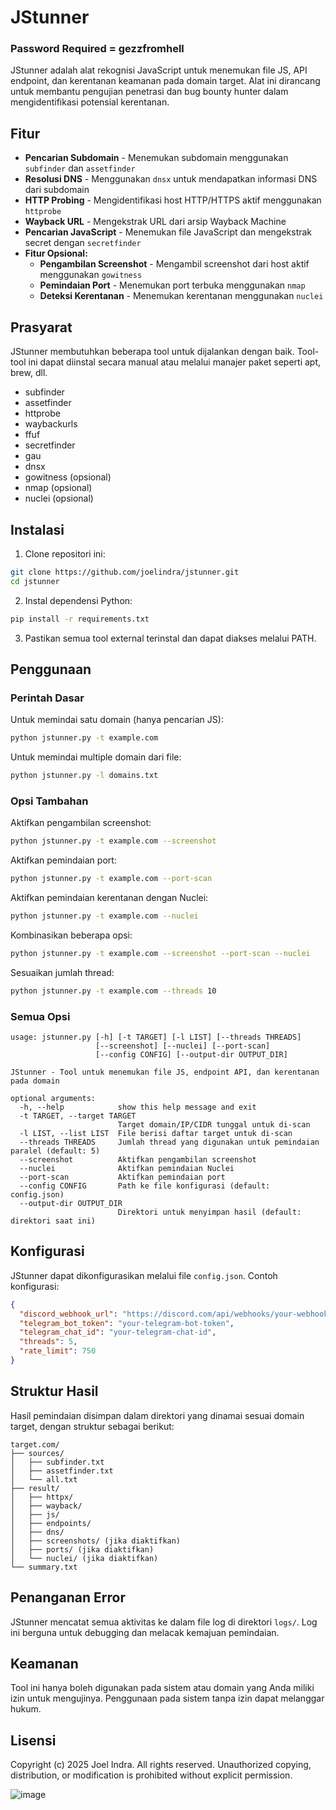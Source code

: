 # JStunner
### Password Required = gezzfromhell

JStunner adalah alat rekognisi JavaScript untuk menemukan file JS, API endpoint, dan kerentanan keamanan pada domain target. Alat ini dirancang untuk membantu pengujian penetrasi dan bug bounty hunter dalam mengidentifikasi potensial kerentanan.

## Fitur

- **Pencarian Subdomain** - Menemukan subdomain menggunakan `subfinder` dan `assetfinder`
- **Resolusi DNS** - Menggunakan `dnsx` untuk mendapatkan informasi DNS dari subdomain
- **HTTP Probing** - Mengidentifikasi host HTTP/HTTPS aktif menggunakan `httprobe`
- **Wayback URL** - Mengekstrak URL dari arsip Wayback Machine
- **Pencarian JavaScript** - Menemukan file JavaScript dan mengekstrak secret dengan `secretfinder`
- **Fitur Opsional:**
  - **Pengambilan Screenshot** - Mengambil screenshot dari host aktif menggunakan `gowitness`
  - **Pemindaian Port** - Menemukan port terbuka menggunakan `nmap`
  - **Deteksi Kerentanan** - Menemukan kerentanan menggunakan `nuclei`

## Prasyarat

JStunner membutuhkan beberapa tool untuk dijalankan dengan baik. Tool-tool ini dapat diinstal secara manual atau melalui manajer paket seperti apt, brew, dll.

- subfinder
- assetfinder
- httprobe
- waybackurls
- ffuf
- secretfinder
- gau
- dnsx
- gowitness (opsional)
- nmap (opsional)
- nuclei (opsional)

## Instalasi

1. Clone repositori ini:
```bash
git clone https://github.com/joelindra/jstunner.git
cd jstunner
```

2. Instal dependensi Python:
```bash
pip install -r requirements.txt
```

3. Pastikan semua tool external terinstal dan dapat diakses melalui PATH.

## Penggunaan

### Perintah Dasar

Untuk memindai satu domain (hanya pencarian JS):

```bash
python jstunner.py -t example.com
```

Untuk memindai multiple domain dari file:

```bash
python jstunner.py -l domains.txt
```

### Opsi Tambahan

Aktifkan pengambilan screenshot:

```bash
python jstunner.py -t example.com --screenshot
```

Aktifkan pemindaian port:

```bash
python jstunner.py -t example.com --port-scan
```

Aktifkan pemindaian kerentanan dengan Nuclei:

```bash
python jstunner.py -t example.com --nuclei
```

Kombinasikan beberapa opsi:

```bash
python jstunner.py -t example.com --screenshot --port-scan --nuclei
```

Sesuaikan jumlah thread:

```bash
python jstunner.py -t example.com --threads 10
```

### Semua Opsi

```
usage: jstunner.py [-h] [-t TARGET] [-l LIST] [--threads THREADS]
                   [--screenshot] [--nuclei] [--port-scan]
                   [--config CONFIG] [--output-dir OUTPUT_DIR]

JStunner - Tool untuk menemukan file JS, endpoint API, dan kerentanan pada domain

optional arguments:
  -h, --help            show this help message and exit
  -t TARGET, --target TARGET
                        Target domain/IP/CIDR tunggal untuk di-scan
  -l LIST, --list LIST  File berisi daftar target untuk di-scan
  --threads THREADS     Jumlah thread yang digunakan untuk pemindaian paralel (default: 5)
  --screenshot          Aktifkan pengambilan screenshot
  --nuclei              Aktifkan pemindaian Nuclei
  --port-scan           Aktifkan pemindaian port
  --config CONFIG       Path ke file konfigurasi (default: config.json)
  --output-dir OUTPUT_DIR
                        Direktori untuk menyimpan hasil (default: direktori saat ini)
```

## Konfigurasi

JStunner dapat dikonfigurasikan melalui file `config.json`. Contoh konfigurasi:

```json
{
  "discord_webhook_url": "https://discord.com/api/webhooks/your-webhook-url",
  "telegram_bot_token": "your-telegram-bot-token",
  "telegram_chat_id": "your-telegram-chat-id",
  "threads": 5,
  "rate_limit": 750
}
```

## Struktur Hasil

Hasil pemindaian disimpan dalam direktori yang dinamai sesuai domain target, dengan struktur sebagai berikut:

```
target.com/
├── sources/
│   ├── subfinder.txt
│   ├── assetfinder.txt
│   └── all.txt
├── result/
│   ├── httpx/
│   ├── wayback/
│   ├── js/
│   ├── endpoints/
│   ├── dns/
│   ├── screenshots/ (jika diaktifkan)
│   ├── ports/ (jika diaktifkan)
│   └── nuclei/ (jika diaktifkan)
└── summary.txt
```

## Penanganan Error

JStunner mencatat semua aktivitas ke dalam file log di direktori `logs/`. Log ini berguna untuk debugging dan melacak kemajuan pemindaian.

## Keamanan

Tool ini hanya boleh digunakan pada sistem atau domain yang Anda miliki izin untuk mengujinya. Penggunaan pada sistem tanpa izin dapat melanggar hukum.

## Lisensi

Copyright (c) 2025 Joel Indra. All rights reserved.
Unauthorized copying, distribution, or modification is prohibited without explicit permission.

![image](https://github.com/user-attachments/assets/c77f46bf-a8b6-4d9e-b9f8-35b33904245e)
